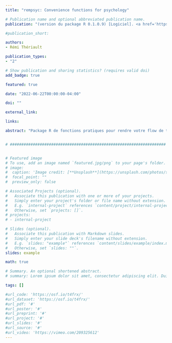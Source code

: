 ```yaml
---
title: "rempsyc: Convenience functions for psychology"

# Publication name and optional abbreviated publication name.
publication: "(version du package R 0.1.0.9) [Logiciel]. <a href='https://rempsyc.remi-theriault.com' target='_blank' rel='noopener noreferrer'>rempsyc.remi-theriault.com</a>"

#publication_short: 

authors:
- Rémi Thériault

publication_types:
- "2"

# Show publication and sharing statistics? (requires valid doi)
add_badge: true

featured: true

date: "2022-06-22T00:00:00-04:00"

doi: ""

external_link: 

links: 

abstract: "Package R de fonctions pratiques pour rendre votre flow de travail plus rapide et plus facile. Graphiques facilement personnalisables (via *ggplot2*), beaux tableaux APA exportables vers Word (via *flextable*), exécutez facilement des tests statistiques ou vérifiez des hypothèses, et automatisez diverses autres tâches. Principalement destiné aux chercheurs en sciences psychologiques."


# ####################################################################


# Featured image
# To use, add an image named `featured.jpg/png` to your page's folder. 
# image:
#  caption: 'Image credit: [**Unsplash**](https://unsplash.com/photos/s9CC2SKySJM)'
#  focal_point: ""
#  preview_only: false

# Associated Projects (optional).
#   Associate this publication with one or more of your projects.
#   Simply enter your project's folder or file name without extension.
#   E.g. `internal-project` references `content/project/internal-project/index.md`.
#   Otherwise, set `projects: []`.
# projects:
# - internal-project

# Slides (optional).
#   Associate this publication with Markdown slides.
#   Simply enter your slide deck's filename without extension.
#   E.g. `slides: "example"` references `content/slides/example/index.md`.
#   Otherwise, set `slides: ""`.
slides: example

math: true

# Summary. An optional shortened abstract.
# summary: Lorem ipsum dolor sit amet, consectetur adipiscing elit. Duis posuere tellus ac convallis placerat. Proin tincidunt magna sed ex sollicitudin condimentum.

tags: []

#url_code: 'https://osf.io/t4frx/'
#url_dataset: 'https://osf.io/t4frx/'
#url_pdf: '#'
#url_poster: '#'
#url_preprint: '#'
#url_project: '#'
#url_slides: '#'
#url_source: '#'
#url_video: 'https://vimeo.com/209325612'
---
```


